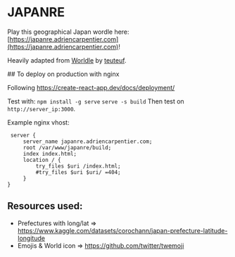# JAPANRE

Play this geographical Japan wordle here: [https://japanre.adriencarpentier.com](https://japanre.adriencarpentier.com)!

Heavily adapted from [Worldle](https://worldle.teuteuf.fr/) by [teuteuf](https://github.com/teuteuf/).


## To deploy on production with nginx

Following https://create-react-app.dev/docs/deployment/

Test with:
`npm install -g serve`
`serve -s build`
Then test on `http://server_ip:3000`.

Example nginx vhost:
```nginx
 server {
     server_name japanre.adriencarpentier.com;
     root /var/www/japanre/build;
     index index.html;
     location / {
         try_files $uri /index.html;
         #try_files $uri $uri/ =404;
     }
}
```

## Resources used:

- Prefectures with long/lat => https://www.kaggle.com/datasets/corochann/japan-prefecture-latitude-longitude
- Emojis & World icon => https://github.com/twitter/twemoji
